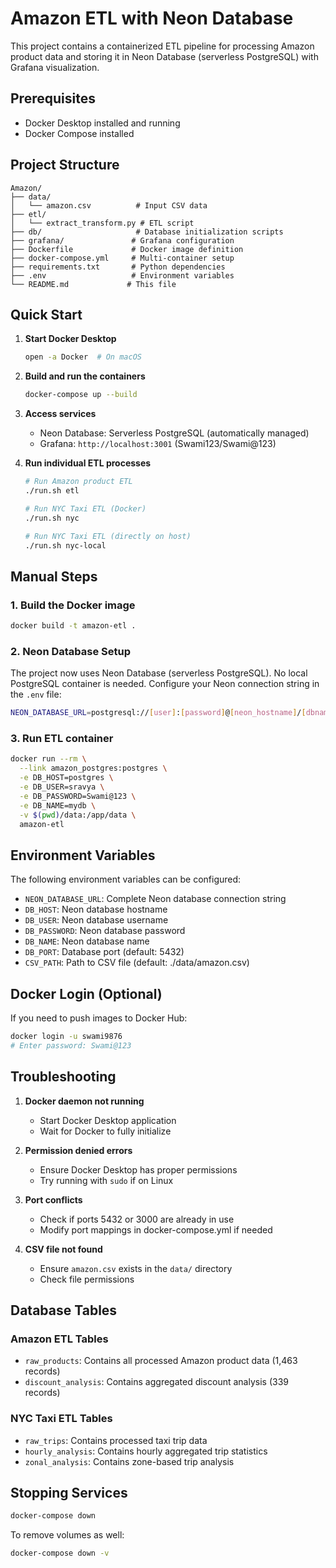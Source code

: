 # Amazon ETL with Neon Database

This project contains a containerized ETL pipeline for processing Amazon product data and storing it in Neon Database (serverless PostgreSQL) with Grafana visualization.

## Prerequisites

- Docker Desktop installed and running
- Docker Compose installed

## Project Structure

```
Amazon/
├── data/
│   └── amazon.csv          # Input CSV data
├── etl/
│   └── extract_transform.py # ETL script
├── db/                     # Database initialization scripts
├── grafana/               # Grafana configuration
├── Dockerfile             # Docker image definition
├── docker-compose.yml     # Multi-container setup
├── requirements.txt       # Python dependencies
├── .env                   # Environment variables
└── README.md             # This file
```

## Quick Start

1. **Start Docker Desktop**
   ```bash
   open -a Docker  # On macOS
   ```

2. **Build and run the containers**
   ```bash
   docker-compose up --build
   ```

3. **Access services**
   - Neon Database: Serverless PostgreSQL (automatically managed)
   - Grafana: `http://localhost:3001` (Swami123/Swami@123)

4. **Run individual ETL processes**
   ```bash
   # Run Amazon product ETL
   ./run.sh etl

   # Run NYC Taxi ETL (Docker)
   ./run.sh nyc

   # Run NYC Taxi ETL (directly on host)
   ./run.sh nyc-local
   ```

## Manual Steps

### 1. Build the Docker image
```bash
docker build -t amazon-etl .
```

### 2. Neon Database Setup
The project now uses Neon Database (serverless PostgreSQL). No local PostgreSQL container is needed.
Configure your Neon connection string in the `.env` file:
```bash
NEON_DATABASE_URL=postgresql://[user]:[password]@[neon_hostname]/[dbname]?sslmode=require&channel_binding=require
```

### 3. Run ETL container
```bash
docker run --rm \
  --link amazon_postgres:postgres \
  -e DB_HOST=postgres \
  -e DB_USER=sravya \
  -e DB_PASSWORD=Swami@123 \
  -e DB_NAME=mydb \
  -v $(pwd)/data:/app/data \
  amazon-etl
```

## Environment Variables

The following environment variables can be configured:

- `NEON_DATABASE_URL`: Complete Neon database connection string
- `DB_HOST`: Neon database hostname
- `DB_USER`: Neon database username
- `DB_PASSWORD`: Neon database password
- `DB_NAME`: Neon database name
- `DB_PORT`: Database port (default: 5432)
- `CSV_PATH`: Path to CSV file (default: ./data/amazon.csv)

## Docker Login (Optional)

If you need to push images to Docker Hub:

```bash
docker login -u swami9876
# Enter password: Swami@123
```

## Troubleshooting

1. **Docker daemon not running**
   - Start Docker Desktop application
   - Wait for Docker to fully initialize

2. **Permission denied errors**
   - Ensure Docker Desktop has proper permissions
   - Try running with `sudo` if on Linux

3. **Port conflicts**
   - Check if ports 5432 or 3000 are already in use
   - Modify port mappings in docker-compose.yml if needed

4. **CSV file not found**
   - Ensure `amazon.csv` exists in the `data/` directory
   - Check file permissions

## Database Tables

### Amazon ETL Tables
- `raw_products`: Contains all processed Amazon product data (1,463 records)
- `discount_analysis`: Contains aggregated discount analysis (339 records)

### NYC Taxi ETL Tables
- `raw_trips`: Contains processed taxi trip data
- `hourly_analysis`: Contains hourly aggregated trip statistics
- `zonal_analysis`: Contains zone-based trip analysis

## Stopping Services

```bash
docker-compose down
```

To remove volumes as well:
```bash
docker-compose down -v
```
